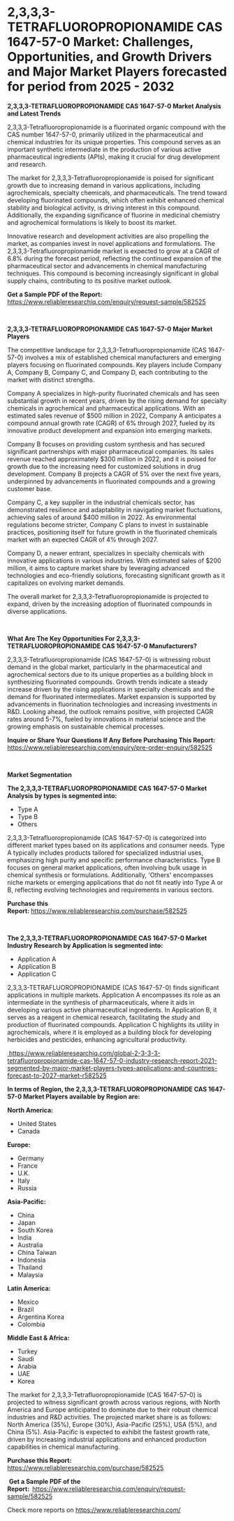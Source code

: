 <p><h1>2,3,3,3-TETRAFLUOROPROPIONAMIDE CAS 1647-57-0 Market: Challenges, Opportunities, and Growth Drivers and Major Market Players forecasted for period from 2025 - 2032</h1></p><p><strong>2,3,3,3-TETRAFLUOROPROPIONAMIDE CAS 1647-57-0 Market Analysis and Latest Trends</strong></p>
<p><p>2,3,3,3-Tetrafluoropropionamide is a fluorinated organic compound with the CAS number 1647-57-0, primarily utilized in the pharmaceutical and chemical industries for its unique properties. This compound serves as an important synthetic intermediate in the production of various active pharmaceutical ingredients (APIs), making it crucial for drug development and research. </p><p>The market for 2,3,3,3-Tetrafluoropropionamide is poised for significant growth due to increasing demand in various applications, including agrochemicals, specialty chemicals, and pharmaceuticals. The trend toward developing fluorinated compounds, which often exhibit enhanced chemical stability and biological activity, is driving interest in this compound. Additionally, the expanding significance of fluorine in medicinal chemistry and agrochemical formulations is likely to boost its market. </p><p>Innovative research and development activities are also propelling the market, as companies invest in novel applications and formulations. The 2,3,3,3-Tetrafluoropropionamide market is expected to grow at a CAGR of 6.8% during the forecast period, reflecting the continued expansion of the pharmaceutical sector and advancements in chemical manufacturing techniques. This compound is becoming increasingly significant in global supply chains, contributing to its positive market outlook.</p></p>
<p><strong>Get a Sample PDF of the Report:&nbsp;</strong> <a href="https://www.reliableresearchiq.com/enquiry/request-sample/582525?utm_campaign=2821&utm_medium=2&utm_source=Github&utm_content=ia&utm_term=23032025&utm_id=2333-tetrafluoropropionamide-cas-1647-57-0">https://www.reliableresearchiq.com/enquiry/request-sample/582525</a></p>
<p>&nbsp;</p>
<p><strong>2,3,3,3-TETRAFLUOROPROPIONAMIDE CAS 1647-57-0 Major Market Players</strong></p>
<p><p>The competitive landscape for 2,3,3,3-Tetrafluoropropionamide (CAS 1647-57-0) involves a mix of established chemical manufacturers and emerging players focusing on fluorinated compounds. Key players include Company A, Company B, Company C, and Company D, each contributing to the market with distinct strengths.</p><p>Company A specializes in high-purity fluorinated chemicals and has seen substantial growth in recent years, driven by the rising demand for specialty chemicals in agrochemical and pharmaceutical applications. With an estimated sales revenue of $500 million in 2022, Company A anticipates a compound annual growth rate (CAGR) of 6% through 2027, fueled by its innovative product development and expansion into emerging markets.</p><p>Company B focuses on providing custom synthesis and has secured significant partnerships with major pharmaceutical companies. Its sales revenue reached approximately $300 million in 2022, and it is poised for growth due to the increasing need for customized solutions in drug development. Company B projects a CAGR of 5% over the next five years, underpinned by advancements in fluorinated compounds and a growing customer base.</p><p>Company C, a key supplier in the industrial chemicals sector, has demonstrated resilience and adaptability in navigating market fluctuations, achieving sales of around $400 million in 2022. As environmental regulations become stricter, Company C plans to invest in sustainable practices, positioning itself for future growth in the fluorinated chemicals market with an expected CAGR of 4% through 2027.</p><p>Company D, a newer entrant, specializes in specialty chemicals with innovative applications in various industries. With estimated sales of $200 million, it aims to capture market share by leveraging advanced technologies and eco-friendly solutions, forecasting significant growth as it capitalizes on evolving market demands.</p><p>The overall market for 2,3,3,3-Tetrafluoropropionamide is projected to expand, driven by the increasing adoption of fluorinated compounds in diverse applications.</p></p>
<p>&nbsp;</p>
<p><strong>What Are The Key Opportunities For 2,3,3,3-TETRAFLUOROPROPIONAMIDE CAS 1647-57-0 Manufacturers?</strong></p>
<p><p>2,3,3,3-Tetrafluoropropionamide (CAS 1647-57-0) is witnessing robust demand in the global market, particularly in the pharmaceutical and agrochemical sectors due to its unique properties as a building block in synthesizing fluorinated compounds. Growth trends indicate a steady increase driven by the rising applications in specialty chemicals and the demand for fluorinated intermediates. Market expansion is supported by advancements in fluorination technologies and increasing investments in R&D. Looking ahead, the outlook remains positive, with projected CAGR rates around 5-7%, fueled by innovations in material science and the growing emphasis on sustainable chemical processes.</p></p>
<p><strong>Inquire or Share Your Questions If Any Before Purchasing This Report:</strong> <a href="https://www.reliableresearchiq.com/enquiry/pre-order-enquiry/582525?utm_campaign=2821&utm_medium=2&utm_source=Github&utm_content=ia&utm_term=23032025&utm_id=2333-tetrafluoropropionamide-cas-1647-57-0">https://www.reliableresearchiq.com/enquiry/pre-order-enquiry/582525</a></p>
<p>&nbsp;</p>
<p><strong>Market Segmentation</strong></p>
<p><strong>The 2,3,3,3-TETRAFLUOROPROPIONAMIDE CAS 1647-57-0 Market Analysis by types is segmented into:</strong></p>
<p><ul><li>Type A</li><li>Type B</li><li>Others</li></ul></p>
<p><p>2,3,3,3-Tetrafluoropropionamide (CAS 1647-57-0) is categorized into different market types based on its applications and consumer needs. Type A typically includes products tailored for specialized industrial uses, emphasizing high purity and specific performance characteristics. Type B focuses on general market applications, often involving bulk usage in chemical synthesis or formulations. Additionally, 'Others' encompasses niche markets or emerging applications that do not fit neatly into Type A or B, reflecting evolving technologies and requirements in various sectors.</p></p>
<p><strong>Purchase this Report:&nbsp;</strong><a href="https://www.reliableresearchiq.com/purchase/582525?utm_campaign=2821&utm_medium=2&utm_source=Github&utm_content=ia&utm_term=23032025&utm_id=2333-tetrafluoropropionamide-cas-1647-57-0">https://www.reliableresearchiq.com/purchase/582525</a></p>
<p>&nbsp;</p>
<p><strong>The 2,3,3,3-TETRAFLUOROPROPIONAMIDE CAS 1647-57-0 Market Industry Research by Application is segmented into:</strong></p>
<p><ul><li>Application A</li><li>Application B</li><li>Application C</li></ul></p>
<p><p>2,3,3,3-TETRAFLUOROPROPIONAMIDE (CAS 1647-57-0) finds significant applications in multiple markets. Application A encompasses its role as an intermediate in the synthesis of pharmaceuticals, where it aids in developing various active pharmaceutical ingredients. In Application B, it serves as a reagent in chemical research, facilitating the study and production of fluorinated compounds. Application C highlights its utility in agrochemicals, where it is employed as a building block for developing herbicides and pesticides, enhancing agricultural productivity.</p></p>
<p><a href="https://www.reliableresearchiq.com/global-2-3-3-3-tetrafluoropropionamide-cas-1647-57-0-industry-research-report-2021-segmented-by-major-market-players-types-applications-and-countries-forecast-to-2027-market-r582525?utm_campaign=2821&utm_medium=2&utm_source=Github&utm_content=ia&utm_term=23032025&utm_id=2333-tetrafluoropropionamide-cas-1647-57-0">&nbsp;https://www.reliableresearchiq.com/global-2-3-3-3-tetrafluoropropionamide-cas-1647-57-0-industry-research-report-2021-segmented-by-major-market-players-types-applications-and-countries-forecast-to-2027-market-r582525</a></p>
<p><strong>In terms of Region, the 2,3,3,3-TETRAFLUOROPROPIONAMIDE CAS 1647-57-0 Market Players available by Region are:</strong></p>
<p>
    <p> <strong> North America: </strong>
        <ul>
            <li>United States</li>
            <li>Canada</li>
        </ul>
        </p> 
    <p> <strong> Europe: </strong>
        <ul>
            <li>Germany</li>
            <li>France</li>
            <li>U.K.</li>
            <li>Italy</li>
            <li>Russia</li>
        </ul>
        </p> 
    <p> <strong> Asia-Pacific: </strong>
        <ul>
            <li>China</li>
            <li>Japan</li>
            <li>South Korea</li>
            <li>India</li>
            <li>Australia</li>
            <li>China Taiwan</li>
            <li>Indonesia</li>
            <li>Thailand</li>
            <li>Malaysia</li>
        </ul>
        </p> 
    <p> <strong> Latin America: </strong>
        <ul>
            <li>Mexico</li>
            <li>Brazil</li>
            <li>Argentina Korea</li>
            <li>Colombia</li>
        </ul>
        </p> 
    <p> <strong> Middle East & Africa: </strong>
        <ul>
            <li>Turkey</li>
            <li>Saudi</li>
            <li>Arabia</li>
            <li>UAE</li>
            <li>Korea</li>
        </ul>
    </p>
    </p>
<p><p>The market for 2,3,3,3-Tetrafluoropropionamide (CAS 1647-57-0) is projected to witness significant growth across various regions, with North America and Europe anticipated to dominate due to their robust chemical industries and R&D activities. The projected market share is as follows: North America (35%), Europe (30%), Asia-Pacific (25%), USA (5%), and China (5%). Asia-Pacific is expected to exhibit the fastest growth rate, driven by increasing industrial applications and enhanced production capabilities in chemical manufacturing.</p></p>
<p><strong>Purchase this Report: </strong><a href="https://www.reliableresearchiq.com/purchase/582525?utm_campaign=2821&utm_medium=2&utm_source=Github&utm_content=ia&utm_term=23032025&utm_id=2333-tetrafluoropropionamide-cas-1647-57-0">https://www.reliableresearchiq.com/purchase/582525</a></p>
<p>&nbsp;<strong>Get a Sample PDF of the Report:&nbsp;&nbsp;</strong><a href="https://www.reliableresearchiq.com/enquiry/request-sample/582525?utm_campaign=2821&utm_medium=2&utm_source=Github&utm_content=ia&utm_term=23032025&utm_id=2333-tetrafluoropropionamide-cas-1647-57-0">https://www.reliableresearchiq.com/enquiry/request-sample/582525</a></p>
<p><strong></strong></p>
<p>Check more reports on <a href="https://www.reliableresearchiq.com/?utm_campaign=2821&utm_medium=2&utm_source=Github&utm_content=ia&utm_term=23032025&utm_id=2333-tetrafluoropropionamide-cas-1647-57-0">https://www.reliableresearchiq.com/</a></p>